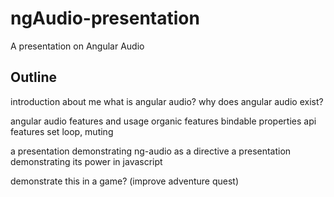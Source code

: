 ngAudio-presentation
====================

A presentation on Angular Audio

Outline
--------
introduction
  about me
  what is angular audio?
  why does angular audio exist?

angular audio features and usage
  organic features
    bindable properties
  api features
    set loop, muting

a presentation demonstrating ng-audio as a directive
a presentation demonstrating its power in javascript

demonstrate this in a game? (improve adventure quest)
